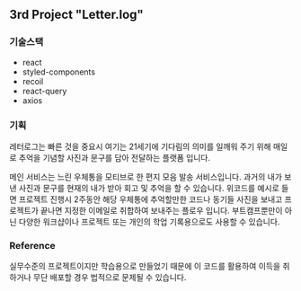 ## 3rd Project "Letter.log"

### 기술스택

- react
- styled-components
- recoil
- react-query
- axios

### 기획
레터로그는 빠른 것을 중요시 여기는 21세기에 기다림의 의미를 일깨워 주기 위해 매일로 추억을 기념할 사진과 문구를 담아 전달하는 플랫폼 입니다.

메인 서비스는 느린 우체통을 모티브로 한 편지 모음 발송 서비스입니다. 과거의 내가 보낸 사진과 문구를 현재의 내가 받아 회고 및 추억을 할 수 있습니다. 위코드를 예시로 들면 프로젝트 진행시 2주동안 해당 우체통에 추억할만한 코드나 동기들 사진을 보내고 프로젝트가 끝나면 지정한 이메일로 취합하여 보내주는 플로우 입니다. 부트캠프뿐만이 아닌 다양한 워크샵이나 프로젝트 또는 개인의 학업 기록용으로도 사용할 수 있습니다.

### Reference

실무수준의 프로젝트이지만 학습용으로 만들었기 때문에 이 코드를 활용하여 이득을 취하거나 무단 배포할 경우 법적으로 문제될 수 있습니다.
